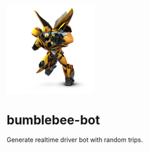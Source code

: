 <img src="/public/img/bumblebee-bot-transformers.jpg" width="200" title="BumblebeeBot Logo">

# bumblebee-bot
Generate realtime driver bot with random trips.
